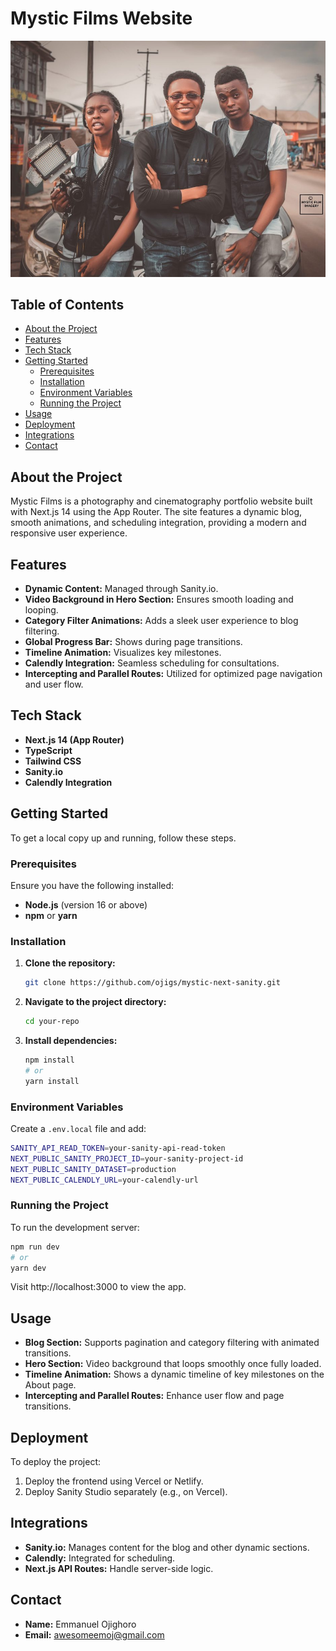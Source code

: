 # Mystic Films Website

![Logo](./public/mystic-story.jpg)

## Table of Contents

- [About the Project](#about-the-project)
- [Features](#features)
- [Tech Stack](#tech-stack)
- [Getting Started](#getting-started)
  - [Prerequisites](#prerequisites)
  - [Installation](#installation)
  - [Environment Variables](#environment-variables)
  - [Running the Project](#running-the-project)
- [Usage](#usage)
- [Deployment](#deployment)
- [Integrations](#integrations)
- [Contact](#contact)

## About the Project

Mystic Films is a photography and cinematography portfolio website built with Next.js 14 using the App Router. The site features a dynamic blog, smooth animations, and scheduling integration, providing a modern and responsive user experience.

## Features

- **Dynamic Content:** Managed through Sanity.io.
- **Video Background in Hero Section:** Ensures smooth loading and looping.
- **Category Filter Animations:** Adds a sleek user experience to blog filtering.
- **Global Progress Bar:** Shows during page transitions.
- **Timeline Animation:** Visualizes key milestones.
- **Calendly Integration:** Seamless scheduling for consultations.
- **Intercepting and Parallel Routes:** Utilized for optimized page navigation and user flow.

## Tech Stack

- **Next.js 14 (App Router)**
- **TypeScript**
- **Tailwind CSS**
- **Sanity.io**
- **Calendly Integration**

## Getting Started

To get a local copy up and running, follow these steps.

### Prerequisites

Ensure you have the following installed:

- **Node.js** (version 16 or above)
- **npm** or **yarn**

### Installation

1. **Clone the repository:**

   ```bash
   git clone https://github.com/ojigs/mystic-next-sanity.git

2. **Navigate to the project directory:**
   ```bash
   cd your-repo

3. **Install dependencies:**
   ```bash
   npm install
   # or
   yarn install

### Environment Variables

Create a `.env.local` file and add:

```bash
SANITY_API_READ_TOKEN=your-sanity-api-read-token
NEXT_PUBLIC_SANITY_PROJECT_ID=your-sanity-project-id
NEXT_PUBLIC_SANITY_DATASET=production
NEXT_PUBLIC_CALENDLY_URL=your-calendly-url
```

### Running the Project

To run the development server:

```bash
npm run dev
# or
yarn dev
```

Visit http://localhost:3000 to view the app.

## Usage

* **Blog Section:** Supports pagination and category filtering with animated transitions.
* **Hero Section:** Video background that loops smoothly once fully loaded.
* **Timeline Animation:** Shows a dynamic timeline of key milestones on the About page.
* **Intercepting and Parallel Routes:** Enhance user flow and page transitions.

## Deployment

To deploy the project:
1. Deploy the frontend using Vercel or Netlify.
2. Deploy Sanity Studio separately (e.g., on Vercel).

## Integrations

* **Sanity.io:** Manages content for the blog and other dynamic sections.
* **Calendly:** Integrated for scheduling.
* **Next.js API Routes:** Handle server-side logic.

## Contact

* **Name:** Emmanuel Ojighoro
* **Email:** awesomeemoj@gmail.com
